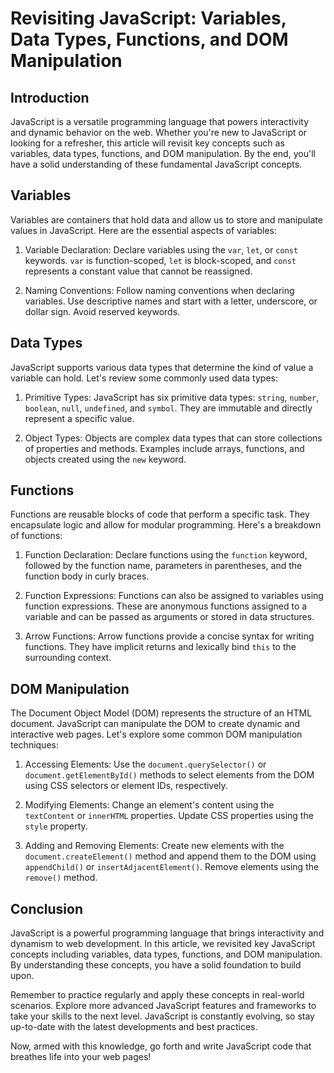# Revisiting JavaScript: Variables, Data Types, Functions, and DOM Manipulation

## Introduction
JavaScript is a versatile programming language that powers interactivity and dynamic behavior on the web. Whether you're new to JavaScript or looking for a refresher, this article will revisit key concepts such as variables, data types, functions, and DOM manipulation. By the end, you'll have a solid understanding of these fundamental JavaScript concepts.

## Variables
Variables are containers that hold data and allow us to store and manipulate values in JavaScript. Here are the essential aspects of variables:

1. Variable Declaration: Declare variables using the `var`, `let`, or `const` keywords. `var` is function-scoped, `let` is block-scoped, and `const` represents a constant value that cannot be reassigned.

2. Naming Conventions: Follow naming conventions when declaring variables. Use descriptive names and start with a letter, underscore, or dollar sign. Avoid reserved keywords.

## Data Types
JavaScript supports various data types that determine the kind of value a variable can hold. Let's review some commonly used data types:

1. Primitive Types: JavaScript has six primitive data types: `string`, `number`, `boolean`, `null`, `undefined`, and `symbol`. They are immutable and directly represent a specific value.

2. Object Types: Objects are complex data types that can store collections of properties and methods. Examples include arrays, functions, and objects created using the `new` keyword.

## Functions
Functions are reusable blocks of code that perform a specific task. They encapsulate logic and allow for modular programming. Here's a breakdown of functions:

1. Function Declaration: Declare functions using the `function` keyword, followed by the function name, parameters in parentheses, and the function body in curly braces.

2. Function Expressions: Functions can also be assigned to variables using function expressions. These are anonymous functions assigned to a variable and can be passed as arguments or stored in data structures.

3. Arrow Functions: Arrow functions provide a concise syntax for writing functions. They have implicit returns and lexically bind `this` to the surrounding context.

## DOM Manipulation
The Document Object Model (DOM) represents the structure of an HTML document. JavaScript can manipulate the DOM to create dynamic and interactive web pages. Let's explore some common DOM manipulation techniques:

1. Accessing Elements: Use the `document.querySelector()` or `document.getElementById()` methods to select elements from the DOM using CSS selectors or element IDs, respectively.

2. Modifying Elements: Change an element's content using the `textContent` or `innerHTML` properties. Update CSS properties using the `style` property.

3. Adding and Removing Elements: Create new elements with the `document.createElement()` method and append them to the DOM using `appendChild()` or `insertAdjacentElement()`. Remove elements using the `remove()` method.

## Conclusion
JavaScript is a powerful programming language that brings interactivity and dynamism to web development. In this article, we revisited key JavaScript concepts including variables, data types, functions, and DOM manipulation. By understanding these concepts, you have a solid foundation to build upon.

Remember to practice regularly and apply these concepts in real-world scenarios. Explore more advanced JavaScript features and frameworks to take your skills to the next level. JavaScript is constantly evolving, so stay up-to-date with the latest developments and best practices.

Now, armed with this knowledge, go forth and write JavaScript code that breathes life into your web pages!